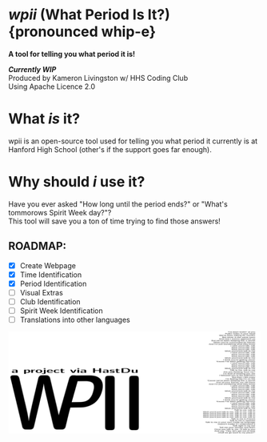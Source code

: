 # *wpii* (What Period Is It?) {pronounced whip-e}
**A tool for telling you what period it is!**

***Currently WIP***<br>
Produced by Kameron Livingston w/ HHS Coding Club<br>
Using Apache Licence 2.0 <br>

# What ***is*** it?
wpii is an open-source tool used for telling you what period it currently is at Hanford High School (other's if the support goes far enough).

# Why should ***i*** use it?
Have you ever asked "How long until the period ends?" or "What's tommorows Spirit Week day?"? <br>
This tool will save you a ton of time trying to find those answers!

## **ROADMAP:**
- [x] Create Webpage
- [x] Time Identification
- [x] Period Identification
- [ ] Visual Extras
- [ ] Club Identification
- [ ] Spirit Week Identification
- [ ] Translations into other languages

![Wpii.](/public/wpii.png)